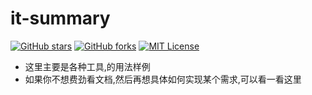 it-summary
==========
[![GitHub stars](https://img.shields.io/github/stars/bronze1man/it-summary.svg)](https://github.com/bronze1man/it-summary/stargazers)
[![GitHub forks](https://img.shields.io/github/forks/bronze1man/it-summary.svg)](https://github.com/bronze1man/it-summary/network)
[![MIT License](http://img.shields.io/badge/license-MIT-blue.svg?style=flat-square)](https://github.com/bronze1man/it-summary/blob/master/LICENSE)

* 这里主要是各种工具,的用法样例
* 如果你不想费劲看文档,然后再想具体如何实现某个需求,可以看一看这里

